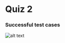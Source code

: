 # Quiz 2

### Successful test cases
![alt text](https://github.com/jhashankar0405/mlops-mnist/blob/feature/quiz2/images/test_cases_quiz_2.png)
